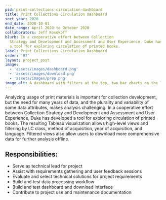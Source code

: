 ```yaml
---
pid: print-collections-circulation-dashboard
title: Print Collections Circulation Dashboard
sort_year: 2020
end_date: 2020-10-01
date_range: April 2020 to October 2020
collaborators: Jeff Kosokoff
blurb: In a cooperative effort between Collection
  Strategy and Development and Assessment and User Experience, Duke has developed
  a tool for exploring circulation of printed books. 
label: Print Collections Circulation Dashboard
order: '07'
layout: project_post
image: 
  - 'assets/images/dashboard.png'
  - 'assets/images/download.png'
  - 'assets/images/prep.png'
image_alt: A dashboard with filters at the top, two bar charts on the left, and a large combination table and heat map in the center.
---
```

Analyzing usage of print materials is important for collection development,
but the need for many years of data, and the plurality and variability of some data
attributes, makes analysis challenging. In a cooperative effort between Collection
Strategy and Development and Assessment and User Experience, Duke has developed
a tool for exploring circulation of printed books. The resulting Tableau visualization
allows high-level views and filtering by LC class, method of acquisition, year of
acquisition, and language. Filtered views also allow users to download more comprehensive
data for further analysis offline.

## Responsibilities:

* Serve as technical lead for project
* Assist with requirements gathering and user feedback sessions
* Evaluate and select technical solutions for project requirements
* Build and test data processing workflow
* Build and test dashboard and download interface
* Contribute to project use and maintenance documentation